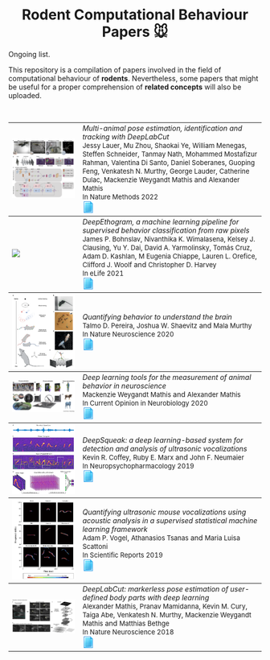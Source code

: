 <h1 align="center"> Rodent Computational Behaviour Papers 🐭 </h1>

Ongoing list. 

This repository is a compilation of papers involved in the field of computational behaviour of **rodents**. Nevertheless, some papers that might be useful for a proper comprehension of **related concepts** will also be uploaded.

<br>

<table><tbody> <tr> <td align="left" width=250>
<a href="none"><img src="data/Lauer, 2022.png"/></a></td>
<td align="left" width=550><em>Multi-animal pose estimation, identification and tracking with DeepLabCut</em><br>
<font size=2.5>Jessy Lauer</font>, 
<font size=2.5>Mu Zhou</font>, 
<font size=2.5>Shaokai Ye</font>,
<font size=2.5>William Menegas</font>,
<font size=2.5>Steffen Schneider</font>,
<font size=2.5>Tanmay Nath</font>,
<font size=2.5>Mohammed Mostafizur Rahman</font>,
<font size=2.5>Valentina Di Santo</font>,
<font size=2.5>Daniel Soberanes</font>,
<font size=2.5>Guoping Feng</font>,
<font size=2.5>Venkatesh N. Murthy</font>,
<font size=2.5>George Lauder</font>,
<font size=2.5>Catherine Dulac</font>,
<font size=2.5>Mackenzie Weygandt Mathis</font> and
<font size=2.5>Alexander Mathis</font><br>
<font size=2.5>In Nature Methods 2022</font><br>
<a href="https://www.nature.com/articles/s41592-022-01443-0"><img src="data/paper.png"></a> 
</td></tr></tbody>

<tbody> <tr> <td align="left" width=250>
<a href="none"><img src="data/"/></a></td>
<td align="left" width=550><em>DeepEthogram, a machine learning pipeline for supervised behavior classification from raw pixels</em><br>
<font size=2.5>James P. Bohnslav</font>, 
<font size=2.5>Nivanthika K. Wimalasena</font>,
<font size=2.5>Kelsey J. Clausing</font>,
<font size=2.5>Yu Y. Dai</font>,
<font size=2.5>David A. Yarmolinsky</font>,
<font size=2.5>Tomás Cruz</font>,
<font size=2.5>Adam D. Kashlan</font>,
<font size=2.5>M Eugenia Chiappe</font>,
<font size=2.5>Lauren L. Orefice</font>,
<font size=2.5>Clifford J. Woolf</font> and
<font size=2.5>Christopher D. Harvey</font><br>
<font size=2.5>In eLife 2021</font><br>
<a href="https://elifesciences.org/articles/63377"><img src="data/paper.png"></a> 
</td></tr></tbody>

<tbody> <tr> <td align="left" width=250>
<a href="none"><img src="data/Pereira, 2020.png"/></a></td>
<td align="left" width=550><em>Quantifying behavior to understand the brain</em><br>
<font size=2.5>Talmo D. Pereira</font>, 
<font size=2.5>Joshua W. Shaevitz</font> and
<font size=2.5>Mala Murthy</font><br>
<font size=2.5>In Nature Neuroscience 2020</font><br>
<a href="https://www.nature.com/articles/s41593-020-00734-z"><img src="data/paper.png"></a> 
</td></tr></tbody>

<tbody> <tr> <td align="left" width=250>
<a href="none"><img src="data/Mathis and Mackenzie, 2020.png"/></a></td>
<td align="left" width=550><em>Deep learning tools for the measurement of animal behavior in neuroscience</em><br>
<font size=2.5>Mackenzie Weygandt Mathis</font> and
<font size=2.5>Alexander Mathis</font><br>
<font size=2.5>In Current Opinion in Neurobiology 2020</font><br>
<a href="https://www.sciencedirect.com/science/article/abs/pii/S0959438819301151"><img src="data/paper.png"></a> 
</td></tr></tbody>

<tbody> <tr> <td align="left" width=250>
<a href="none"><img src="data/Coffey, 2019.png"/></a></td>
<td align="left" width=550><em>DeepSqueak: a deep learning-based system for detection and analysis of ultrasonic vocalizations</em><br>
<font size=2.5>Kevin R. Coffey</font>, 
<font size=2.5>Ruby E. Marx</font> and 
<font size=2.5>John F. Neumaier</font><br>
<font size=2.5>In Neuropsychopharmacology 2019</font><br>
<a href="https://www.nature.com/articles/s41386-018-0303-6"><img src="data/paper.png"></a> 
</td></tr></tbody>

<tbody> <tr> <td align="left" width=250>
<a href="none"><img src="data/Vogel, 2019.png"/></a></td>
<td align="left" width=550><em>Quantifying ultrasonic mouse vocalizations using acoustic analysis in a supervised statistical machine learning framework</em><br>
<font size=2.5>Adam P. Vogel</font>, 
<font size=2.5>Athanasios Tsanas</font> and 
<font size=2.5>Maria Luisa Scattoni</font><br>
<font size=2.5>In Scientific Reports 2019</font><br>
<a href="https://www.nature.com/articles/s41598-019-44221-3"><img src="data/paper.png"></a> 
</td></tr></tbody>

<tbody> <tr> <td align="left" width=250>
<a href="none"><img src="data/Mathis, 2018.png"/></a></td>
<td align="left" width=550><em>DeepLabCut: markerless pose estimation of user-defined body parts with deep learning</em><br>
<font size=2.5>Alexander Mathis</font>, 
<font size=2.5>Pranav Mamidanna</font>, 
<font size=2.5>Kevin M. Cury</font>,
<font size=2.5>Taiga Abe</font>,
<font size=2.5>Venkatesh N. Murthy</font>,
<font size=2.5>Mackenzie Weygandt Mathis</font> and
<font size=2.5>Matthias Bethge</font><br>
<font size=2.5>In Nature Neuroscience 2018</font><br>
<a href="https://www.nature.com/articles/s41593-018-0209-y"><img src="data/paper.png"></a> 
</td></tr></tbody>

